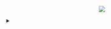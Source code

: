 <p align="center">
<a title="don't touch him?" href=https://nojoki.atabook.org><img src="https://file.garden/Zdu77rwq23DtX9qX/locked.gif"></a>
<p align="center">
<p align="center"><details>
<summary></summary>
  <p align="center">
<a title="brb" href=https://file.garden/Zdu77rwq23DtX9qX/science-biology.gif><img src="https://file.garden/Zdu77rwq23DtX9qX/science-biology.gif"></a>
<p align="center">
  <p align="right">
<a title="my horrible chud homunculus son" href=https://file.garden/Zdu77rwq23DtX9qX/homunculus%20son><img src="https://file.garden/Zdu77rwq23DtX9qX/homunculus%20son"></a>
<p align="right">
</details>

